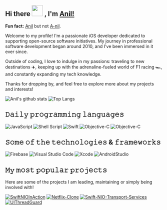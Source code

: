 ## Hi there <img src="https://media.giphy.com/media/ujrj9aoOdNvXO/giphy.gif" width="35px"> , I'm [Anil!]()

**Fun fact:** [Anil]() but not [A-nil]().

Welcome to my profile! I'm a passionate iOS developer dedicated to supporting open-source software initiatives. My journey in professional software development began around 2010, and I've been immersed in it ever since.

Outside of coding, I love to indulge in my passions: traveling to new destinations ✈️, keeping up with the adrenaline-fueled world of F1 racing 🏎️, and constantly expanding my tech knowledge.

Thanks for dropping by, and feel free to explore more about my projects and interests!

![Anil's github stats](https://github-readme-stats.vercel.app/api?username=anil291987&count_private=true&hide=issues&show_icons=true)
![Top Langs](https://github-readme-stats.vercel.app/api/top-langs/?username=HaiFengKao&layout=compact)

## 𝙳𝚊𝚒𝚕𝚢 𝚙𝚛𝚘𝚐𝚛𝚊𝚖𝚖𝚒𝚗𝚐 𝚕𝚊𝚗𝚐𝚞𝚊𝚐𝚎𝚜

![JavaScript](https://img.shields.io/badge/javascript-%23323330.svg?style=for-the-badge&logo=javascript&logoColor=%23F7DF1E)
![Shell Script](https://img.shields.io/badge/shell_script-%23121011.svg?style=for-the-badge&logo=gnu-bash&logoColor=white)
![Swift](https://img.shields.io/badge/swift-F54A2A?style=for-the-badge&logo=swift&logoColor=white)
![Objective-C](https://img.shields.io/badge/objective-c-%23007ACC.svg?style=for-the-badge&logo=objectivec&logoColor=white)
![Objective-C](https://img.shields.io/badge/kotlin-%23007ACC.svg?style=for-the-badge&logo=kotlin&logoColor=white)

## 𝚂𝚘𝚖𝚎 𝚘𝚏 𝚝𝚑𝚎 𝚝𝚎𝚌𝚑𝚗𝚘𝚕𝚘𝚐𝚒𝚎𝚜 & 𝚏𝚛𝚊𝚖𝚎𝚠𝚘𝚛𝚔𝚜

![Firebase](https://img.shields.io/badge/firebase-%23039BE5.svg?style=for-the-badge&logo=firebase)
![Visual Studio Code](https://img.shields.io/badge/Visual%20Studio%20Code-0078d7.svg?style=for-the-badge&logo=visual-studio-code&logoColor=white)
![Xcode](https://img.shields.io/badge/Xcode-007ACC?style=for-the-badge&logo=Xcode&logoColor=white)
![AndroidStudio](https://img.shields.io/badge/AndroidStudio-007ACC?style=for-the-badge&logo=AndroidStudio&logoColor=white)

## 𝙼𝚢 𝚖𝚘𝚜𝚝 𝚙𝚘𝚙𝚞𝚕𝚊𝚛 𝚙𝚛𝚘𝚓𝚎𝚌𝚝𝚜

Here are some of the projects I am leading, maintaining or simply being involved with!

[![SwiftNIOInAction](https://github-readme-stats.vercel.app/api/pin/?username=anil291987&repo=swiftnio-in-action)](https://github.com/anil291987/swiftnio-in-action)
[![Netflix-Clone](https://github-readme-stats.vercel.app/api/pin/?username=anil291987&repo=netflix-clone)](https://github.com/anil291987/netflix-clone)
[![Swift-NIO-Transport-Services](https://github-readme-stats.vercel.app/api/pin/?username=anil291987&repo=swift-nio-transport-services)](https://github.com/anil291987/swift-nio-transport-services)
[![UIThreadGuard](https://github-readme-stats.vercel.app/api/pin/?username=anil291987&repo=UIThreadGuard)](https://github.com/anil291987/UIThreadGuard)
